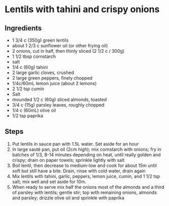 # Lentils with tahini and crispy onions

## Ingredients

* 1 3/4 c (350g) green lentils
* about 1 2/3 c sunflower oil (or other frying oil)
* 2 onions, cut in half, then thinly sliced (2 1/2 c / 300g)
* 1 1/2 tbsp cornstarch
* salt
* 1/4 c (60g) tahini 
* 2 large garlic cloves, crushed
* 2 large green peppers, finely chopped
* 1/4c/60mL lemon juice (about 2 lemons)
* 2 1/2 tsp cumin
* Salt
* mounded 1/2 c (60g) sliced almonds, toasted
* 3/4 c (15g) parsley leaves, roughly chopped
* 1/4 c (60mL) olive oil
* 1/2 tsp paprika

## Steps

1. Put lentils in sauce pan with 1.5L water. Set aside for an hour
1. In large sauté pan, put oil (2cm high); mix cornstarch with onions; fry in batches of 1/3, 8-14 minutes depending on heat, until really golden and crispy; drain on paper towels; sprinkle lightly with salt
1. Boil lentil, then decrease to medium-low and cook for about 15m until soft but still have a bite.  Drain, rinse with cold water, drain again
1. Mix lentils with tahini, garlic, peppers, lemon juice, cumin, and 1 1/2 tsp salt; mix well and set aside for 10m.
1. When ready to serve mix half the onions most of the almonds and a third of parsley with lentils; gentle stir; top with remaining onions, almonds and parsley; drizzle olive oil and sprinkle with paprika

